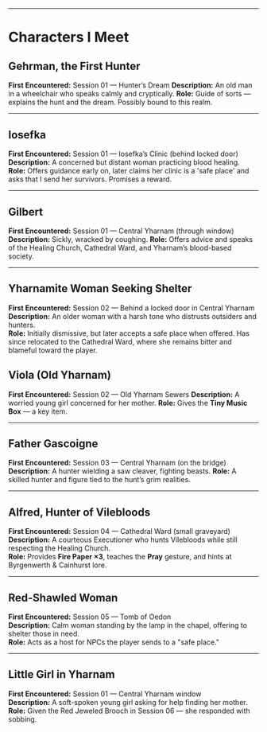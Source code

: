 ## 

---

# Characters I Meet



## Gehrman, the First Hunter

**First Encountered:** Session 01 — Hunter’s Dream
**Description:** An old man in a wheelchair who speaks calmly and cryptically.
**Role:** Guide of sorts — explains the hunt and the dream. Possibly bound to this realm.

---



## Iosefka

**First Encountered:** Session 01 — Iosefka’s Clinic (behind locked door)
**Description:** A concerned but distant woman practicing blood healing.
**Role:** Offers guidance early on, later claims her clinic is a 'safe place' and asks that I send her survivors. Promises a reward.

---



## Gilbert

**First Encountered:** Session 01 — Central Yharnam (through window)
**Description:** Sickly, wracked by coughing.
**Role:** Offers advice and speaks of the Healing Church, Cathedral Ward, and Yharnam’s blood-based society.

---



## Yharnamite Woman Seeking Shelter

**First Encountered:** Session 02 — Behind a locked door in Central Yharnam  
**Description:** An older woman with a harsh tone who distrusts outsiders and hunters.  
**Role:** Initially dismissive, but later accepts a safe place when offered. Has since relocated to the Cathedral Ward, where she remains bitter and blameful toward the player.

## Viola (Old Yharnam)

**First Encountered:** Session 02 — Old Yharnam Sewers
**Description:** A worried young girl concerned for her mother.
**Role:** Gives the **Tiny Music Box** — a key item.

---



## Father Gascoigne

**First Encountered:** Session 03 — Central Yharnam (on the bridge)
**Description:** A hunter wielding a saw cleaver, fighting beasts.
**Role:** A skilled hunter and figure tied to the hunt’s grim realities.


---



## Alfred, Hunter of Vilebloods

**First Encountered:** Session 04 — Cathedral Ward (small graveyard)  
**Description:** A courteous Executioner who hunts Vilebloods while still respecting the Healing Church.  
**Role:** Provides **Fire Paper ×3**, teaches the **Pray** gesture, and hints at Byrgenwerth & Cainhurst lore.


---



## Red-Shawled Woman

**First Encountered:** Session 05 — Tomb of Oedon  
**Description:** Calm woman standing by the lamp in the chapel, offering to shelter those in need.  
**Role:** Acts as a host for NPCs the player sends to a "safe place."


---



## Little Girl in Yharnam

**First Encountered:** Session 01 — Central Yharnam window  
**Description:** A soft-spoken young girl asking for help finding her mother.  
**Role:** Given the Red Jeweled Brooch in Session 06 — she responded with sobbing.